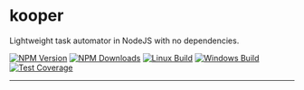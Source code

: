 # kooper
Lightweight task automator in NodeJS with no dependencies.

  [![NPM Version][npm-image]][npm-url]
  [![NPM Downloads][downloads-image]][downloads-url]
  [![Linux Build][travis-image]][travis-url]
  [![Windows Build][appveyor-image]][appveyor-url]
  [![Test Coverage][coveralls-image]][coveralls-url]

---





[npm-image]: https://img.shields.io/npm/v/kooper.svg
[npm-url]: https://npmjs.org/package/kooper
[downloads-image]: https://img.shields.io/npm/dm/kooper.svg
[downloads-url]: https://npmjs.org/package/kooper
[travis-image]: https://img.shields.io/travis/kooperjs/kooper/master.svg?label=linux
[travis-url]: https://travis-ci.org/kooperjs/kooper
[appveyor-image]: https://img.shields.io/appveyor/ci/dougwilson/kooper/master.svg?label=windows
[appveyor-url]: https://ci.appveyor.com/project/dougwilson/kooper
[coveralls-image]: https://img.shields.io/coveralls/kooperjs/kooper/master.svg
[coveralls-url]: https://coveralls.io/r/kooperjs/kooper?branch=master
[gratipay-image-visionmedia]: https://img.shields.io/gratipay/visionmedia.svg
[gratipay-url-visionmedia]: https://gratipay.com/visionmedia/
[gratipay-image-dougwilson]: https://img.shields.io/gratipay/dougwilson.svg
[gratipay-url-dougwilson]: https://gratipay.com/dougwilson/